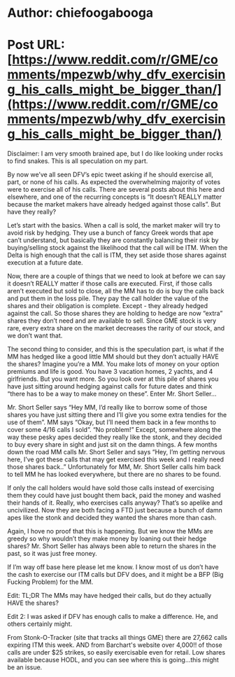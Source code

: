 # Author: chiefoogabooga
# Post URL: [https://www.reddit.com/r/GME/comments/mpezwb/why_dfv_exercising_his_calls_might_be_bigger_than/](https://www.reddit.com/r/GME/comments/mpezwb/why_dfv_exercising_his_calls_might_be_bigger_than/)


Disclaimer: I am very smooth brained ape, but I do like looking under rocks to find snakes. This is all speculation on my part.

By now we’ve all seen DFV’s epic tweet asking if he should exercise all, part, or none of his calls. As expected the overwhelming majority of votes were to exercise all of his calls. There are several posts about this here and elsewhere, and one of the recurring concepts is “It doesn’t REALLY matter because the market makers have already hedged against those calls”. But have they really?

Let’s start with the basics. When a call is sold, the market maker will try to avoid risk by hedging. They use a bunch of fancy Greek words that ape can’t understand, but basically they are constantly balancing their risk by buying/selling stock against the likelihood that the call will be ITM. When the Delta is high enough that the call is ITM, they set aside those shares against execution at a future date.

Now, there are a couple of things that we need to look at before we can say it doesn’t REALLY matter if those calls are executed. First, if those calls aren’t executed but sold to close, all the MM has to do is buy the calls back and put them in the loss pile. They pay the call holder the value of the shares and their obligation is complete. Except - they already hedged against the call. So those shares they are holding to hedge are now “extra” shares they don’t need and are available to sell. Since GME stock is very rare, every extra share on the market decreases the rarity of our stock, and we don’t want that.

The second thing to consider, and this is the speculation part, is what if the MM has hedged like a good little MM should but they don’t actually HAVE the shares? Imagine you’re a MM. You make lots of money on your option premiums and life is good. You have 3 vacation homes, 2 yachts, and 4 girlfriends. But you want more. So you look over at this pile of shares you have just sitting around hedging against calls for future dates and think “there has to be a way to make money on these”. Enter Mr. Short Seller…

Mr. Short Seller says “Hey MM, I’d really like to borrow some of those shares you have just sitting there and I’ll give you some extra tendies for the use of them”. MM says “Okay, but I’ll need them back in a few months to cover some 4/16 calls I sold”. “No problem!” Except, somewhere along the way these pesky apes decided they really like the stonk, and they decided to buy every share in sight and just sit on the damn things. A few months down the road MM calls Mr. Short Seller and says “Hey, I’m getting nervous here, I’ve got these calls that may get exercised this week and I really need those shares back..” Unfortunately for MM, Mr. Short Seller calls him back to tell MM he has looked everywhere, but there are no shares to be found.

If only the call holders would have sold those calls instead of exercising them they could have just bought them back, paid the money and washed their hands of it. Really, who exercises calls anyway? That’s so apelike and uncivilized. Now they are both facing a FTD just because a bunch of damn apes like the stonk and decided they wanted the shares more than cash.

Again, I hove no proof that this is happening. But we know the MMs are greedy so why wouldn’t they make money by loaning out their hedge shares? Mr. Short Seller has always been able to return the shares in the past, so it was just free money.

If I’m way off base here please let me know. I know most of us don’t have the cash to exercise our ITM calls but DFV does, and it might be a BFP (Big Fucking Problem) for the MM.

Edit: TL;DR The MMs may have hedged their calls, but do they actually HAVE the shares?

Edit 2: I was asked if DFV has enough calls to make a difference.  He, and others certainly might.

From Stonk-O-Tracker (site that tracks all things GME) there are 27,662 calls expiring ITM this week.  AND from Barchart's website over 4,000!! of those calls are under $25 strikes, so easily exercisable even for retail.  Low shares available because HODL, and you can see where this is going...this might be an issue.